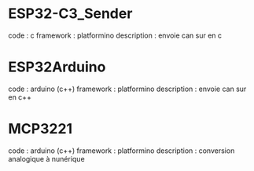 # ESP32-C3_Sender
code : c
framework : platformino
description : envoie can sur en c 

# ESP32Arduino
code : arduino (c++)
framework : platformino
description : envoie can sur en c++

# MCP3221
code : arduino (c++)
framework : platformino
description : conversion analogique à nunérique
